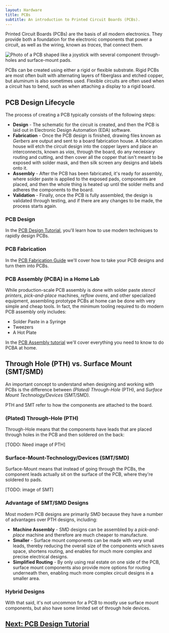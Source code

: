 ```yaml
---
layout: Hardware
title: PCBs
subtitle: An introduction to Printed Circuit Boards (PCBs).
---
```


Printed Circuit Boards (PCBs) are the basis of all modern electronics. They provide both a foundation for the electronic components that power a circuit, as well as the wiring, known as _traces_, that connect them.

<!-- todo: need a better PCB image -->

![Photo of a PCB shaped like a joystick with several component through-holes and surface-mount pads.](../../../Juego_PCB.jpg)

PCBs can be created using either a rigid or flexible substrate. Rigid PCBs are most often built with alternating layers of fiberglass and etched copper, but aluminum is also sometimes used. Flexible circuits are often used when a circuit has to bend, such as when attaching a display to a rigid board.

<!-- todo: flexible PCB image -->

## PCB Design Lifecycle

The process of creating a PCB typically consists of the following steps:

 * **Design** - The schematic for the circuit is created, and then the PCB is laid out in Electronic Design Automation (EDA) software.
 * **Fabrication** - Once the PCB design is finished, drawing files known as _Gerbers_ are output and sent to a board fabrication house. A fabrication house will etch the circuit design into the copper layers and place an interconnects, known as _vias_, through the board, do any necessary routing and cutting, and then cover all the copper that isn't meant to be exposed with solder mask, and then silk screen any designs and labels onto it.
 * **Assembly** - After the PCB has been fabricated, it's ready for assembly, where solder paste is applied to the exposed pads, components are placed, and then the whole thing is heated up until the solder melts and adheres the components to the board.
 * **Validation** - Finally, once the PCB is fully assembled, the design is validated through testing, and if there are any changes to be made, the process starts again.

### PCB Design

In the [PCB Design Tutorial](/Hardware/Tutorials/PCB_Tutorial/), you'll learn how to use modern techniques to rapidly design PCBs.

### PCB Fabrication

In the [PCB Fabrication Guide](/Hardware/Printed_Circuit_Boards_(PCBs)/PCB_Fabrication/) we'll cover how to take your PCB designs and turn them into PCBs.

### PCB Assembly (PCBA) in a Home Lab

While production-scale PCB assembly is done with solder paste _stencil printers_, _pick-and-place_ machines, _reflow ovens_, and other specialized equipment, assembling prototype PCBs at home can be done with very simple and cheap tools. In fact, the minimum tooling required to do modern PCB assembly only includes:

 * Solder Paste in a Syringe
 * Tweezers
 * A Hot Plate

In the [PCB Assembly tutorial](/Hardware/Tutorials/PCB_Tutorial/PCB_Assembly/) we'll cover everything you need to know to do PCBA at home.

## Through Hole (PTH) vs. Surface Mount (SMT/SMD)

An important concept to understand when designing and working with PCBs is the difference between _(Plated) Through-Hole_ (PTH), and _Surface Mount Technology/Devices_ (SMT/SMD).

PTH and SMT refer to how the components are attached to the board. 

### (Plated) Through-Hole (PTH)

Through-Hole means that the components have leads that are placed through holes in the PCB and then soldered on the back:

[TODO: Need image of PTH]

### Surface-Mount-Technology/Devices (SMT/SMD)

Surface-Mount means that instead of going through the PCBs, the component leads actually sit on the surface of the PCB, where they're soldered to pads.

[TODO: image of SMT]

### Advantage of SMT/SMD Designs

Most modern PCB designs are primarily SMD because they have a number of advantages over PTH designs, including:

 * **Machine Assembly** - SMD designs can be assembled by a _pick-and-place_ machine and therefore are much cheaper to manufacture. 
 * **Smaller** - Surface mount components can be made with very small leads, thereby reducing the overall size of the components which saves space, shortens routing, and enables for much more complex and precise electrical designs.
 * **Simplified Routing** - By only using real estate on one side of the PCB, surface mount components also provide more options for routing underneath then, enabling much more complex circuit designs in a smaller area.

### Hybrid Designs

With that said, it's not uncommon for a PCB to mostly use surface mount components, but also have some limited set of through hole devices.

## [Next: PCB Design Tutorial](/Hardware/Tutorials/PCB_Tutorial/)